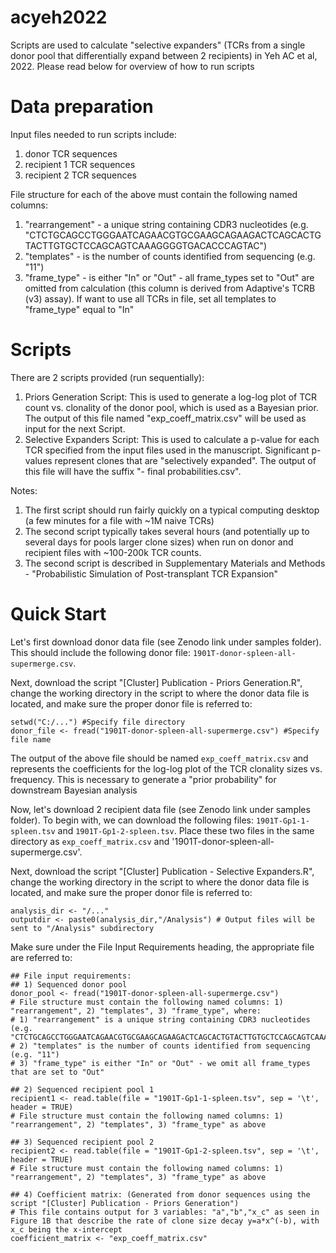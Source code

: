# acyeh2022

Scripts are used to calculate "selective expanders" (TCRs from a single donor pool that differentially expand between 2 recipients) in Yeh AC et al, 2022.
Please read below for overview of how to run scripts

# Data preparation
Input files needed to run scripts include:
1) donor TCR sequences
2) recipient 1 TCR sequences
3) recipient 2 TCR sequences

File structure for each of the above must contain the following named columns:
1) "rearrangement" - a unique string containing CDR3 nucleotides (e.g. "CTCTGCAGCCTGGGAATCAGAACGTGCGAAGCAGAAGACTCAGCACTGTACTTGTGCTCCAGCAGTCAAAGGGGTGACACCCAGTAC")
2) "templates" - is the number of counts identified from sequencing (e.g. "11")
3) "frame_type" - is either "In" or "Out" - all frame_types set to "Out" are omitted from calculation (this column is derived from Adaptive's TCRB (v3) assay). If want to use all TCRs in file, set all templates to "frame_type" equal to "In"

# Scripts
There are 2 scripts provided (run sequentially):
1) Priors Generation Script: This is used to generate a log-log plot of TCR count vs. clonality of the donor pool, which is used as a Bayesian prior.  The output of this file named "exp_coeff_matrix.csv" will be used as input for the next Script.
2) Selective Expanders Script: This is used to calculate a p-value for each TCR specified from the input files used in the manuscript. Significant p-values represent clones that are "selectively expanded". The output of this file will have the suffix "- final probabilities.csv".

Notes:
1) The first script should run fairly quickly on a typical computing desktop (a few minutes for a file with ~1M naive TCRs)
2) The second script typically takes several hours (and potentially up to several days for pools larger clone sizes) when run on donor and recipient files with ~100-200k TCR counts.
3) The second script is  described in Supplementary Materials and Methods - "Probabilistic Simulation of Post-transplant TCR Expansion"

# Quick Start
Let's first download donor data file (see Zenodo link under samples folder). This should include the following donor file: `1901T-donor-spleen-all-supermerge.csv`.

Next, download the script "[Cluster] Publication - Priors Generation.R", change the working directory in the script to where the donor data file is located, and make sure the proper donor file is referred to:
```
setwd("C:/...") #Specify file directory
donor_file <- fread("1901T-donor-spleen-all-supermerge.csv") #Specify file name
```
The output of the above file should be named `exp_coeff_matrix.csv` and represents the coefficients for the log-log plot of the TCR clonality sizes vs. frequency. This is necessary to generate a "prior probability" for downstream Bayesian analysis

Now, let's download 2 recipient data file (see Zenodo link under samples folder). To begin with, we can download the following files: `1901T-Gp1-1-spleen.tsv` and `1901T-Gp1-2-spleen.tsv`.  Place these two files in the same directory as `exp_coeff_matrix.csv` and '1901T-donor-spleen-all-supermerge.csv'.

Next, download the script "[Cluster] Publication - Selective Expanders.R", change the working directory in the script to where the donor data file is located, and make sure the proper donor file is referred to:
```
analysis_dir <- "/..."
outputdir <- paste0(analysis_dir,"/Analysis") # Output files will be sent to "/Analysis" subdirectory
```
Make sure under the File Input Requirements heading, the appropriate file are referred to:
```
## File input requirements: 
## 1) Sequenced donor pool
donor_pool <- fread("1901T-donor-spleen-all-supermerge.csv")  
# File structure must contain the following named columns: 1) "rearrangement", 2) "templates", 3) "frame_type", where:
# 1) "rearrangement" is a unique string containing CDR3 nucleotides (e.g. "CTCTGCAGCCTGGGAATCAGAACGTGCGAAGCAGAAGACTCAGCACTGTACTTGTGCTCCAGCAGTCAAAGGGGTGACACCCAGTAC")
# 2) "templates" is the number of counts identified from sequencing (e.g. "11")
# 3) "frame_type" is either "In" or "Out" - we omit all frame_types that are set to "Out"

## 2) Sequenced recipient pool 1
recipient1 <- read.table(file = "1901T-Gp1-1-spleen.tsv", sep = '\t', header = TRUE)  
# File structure must contain the following named columns: 1) "rearrangement", 2) "templates", 3) "frame_type" as above

## 3) Sequenced recipient pool 2
recipient2 <- read.table(file = "1901T-Gp1-2-spleen.tsv", sep = '\t', header = TRUE)  
# File structure must contain the following named columns: 1) "rearrangement", 2) "templates", 3) "frame_type" as above

## 4) Coefficient matrix: (Generated from donor sequences using the script "[Cluster] Publication - Priors Generation")
# This file contains output for 3 variables: "a","b","x_c" as seen in Figure 1B that describe the rate of clone size decay y=a*x^(-b), with x_c being the x-intercept
coefficient_matrix <- "exp_coeff_matrix.csv"
```
